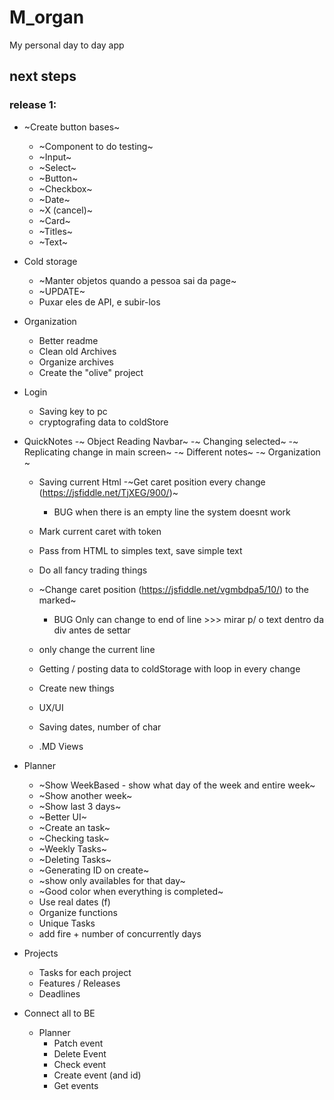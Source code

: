 # M_organ
My personal day to day app

## next steps

### release 1:
- ~Create button bases~
    - ~Component to do testing~
    - ~Input~
    - ~Select~
    - ~Button~
    - ~Checkbox~
    - ~Date~
    - ~X (cancel)~
    - ~Card~
    - ~Titles~
    - ~Text~

- Cold storage
    - ~Manter objetos quando a pessoa sai da page~
    - ~UPDATE~ 
    - Puxar eles de API, e subir-los

- Organization
    - Better readme
    - Clean old Archives
    - Organize archives
    - Create the "olive" project

- Login
    - Saving key to pc
    - cryptografing data to coldStore

- QuickNotes
    -~ Object Reading Navbar~
    -~ Changing selected~
    -~ Replicating change in main screen~
    -~ Different notes~
    -~ Organization ~
    - Saving current Html
    -~Get caret position every change (https://jsfiddle.net/TjXEG/900/)~
        - BUG when there is an empty line the system doesnt work 
    - Mark current caret with token
    - Pass from HTML to simples text, save simple text
    - Do all fancy trading things
    - ~Change caret position (https://jsfiddle.net/vgmbdpa5/10/) to the marked~
        - BUG Only can change to end of line >>> mirar p/ o text dentro da div antes de settar
    - only change the current line

    - Getting / posting data to coldStorage with loop in every change
    - Create new things
    
    - UX/UI
    - Saving dates, number of char
    - .MD Views

- Planner
    - ~Show WeekBased - show what day of the week and entire week~
    - ~Show another week~
    - ~Show last 3 days~
    - ~Better UI~
    - ~Create an task~
    - ~Checking task~
    - ~Weekly Tasks~
    - ~Deleting Tasks~
    - ~Generating ID on create~
    - ~show only availables for that day~
    - ~Good color when everything is completed~
    - Use real dates (f)
    - Organize functions
    - Unique Tasks
    - add fire + number of concurrently days

- Projects
    - Tasks for each project
    - Features / Releases
    - Deadlines

- Connect all to BE
    - Planner
        - Patch event
        - Delete Event
        - Check event
        - Create event (and id)
        - Get events

